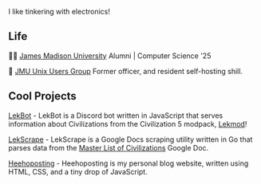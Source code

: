 I like tinkering with electronics!

## Life

👨‍🎓 [James Madison University](https://www.jmu.edu/cise/cs/index.shtml) Alumni | Computer Science '25

🐧 [JMU Unix Users Group](https://github.com/jmunixusers) Former officer, and resident self-hosting shill.

## Cool Projects

[LekBot](https://github.com/jacksondarman/lekbot) - LekBot is a Discord bot written in JavaScript that serves information about Civilizations from the Civilization 5 modpack, [Lekmod](https://github.com/EnormousApplePie/Lekmod)!

[LekScrape](https://github.com/jacksondarman/lekscrape) - LekScrape is a Google Docs scraping utility written in Go that parses data from the [Master List of Civilizations](https://docs.google.com/document/d/1Yy9z-pe9D4S_poTCRzLxmWCalY3QAo2MhGbuV17HmYM/edit) Google Doc.

[Heehoposting](https://heehoposting.xyz) - Heehoposting is my personal blog website, written using HTML, CSS, and a tiny drop of JavaScript. 
